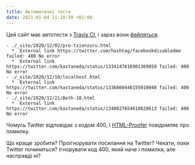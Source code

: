 ```yaml
---
title: Автоматичні тести
date: 2021-01-04 21:28:50 +02:00
---
```


Цей сайт має автотести з [Travis CI][1], і зараз вони [фейляться][2].

```
- ./_site/2020/12/02/pro-tsienzuru.html
  *  External link https://twitter.com/hashtag/facebookdisabledme failed: 400 No error
  *  External link https://twitter.com/kastaneda/status/1334147616901369859 failed: 400 No error
- ./_site/2020/12/10/localhost.html
  *  External link https://twitter.com/kastaneda/status/1336860446155010048 failed: 400 No error
- ./_site/2020/12/21/Beth-10.html
  *  External link https://twitter.com/kastaneda/status/1340827654610628613 failed: 400 No error
```

Чомусь Twitter відповідає з кодом 400, і [HTML-Proofer][3] повідомляє про помилку.

Що краще зробити? Проігнорувати посилання на Twitter? Чекати, поки Twitter починиться?
Ігнорувати код 400, який наче і помилка, але насправді ні?

[1]: https://travis-ci.org/
[2]: https://travis-ci.org/github/dk487/test.de.co.ua/builds/751147571
[3]: https://github.com/gjtorikian/html-proofer
